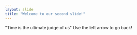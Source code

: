```yaml
---
layout: slide
title: "Welcome to our second slide!"
---
```

"Time is the ultimate judge of us"
Use the left arrow to go back!
